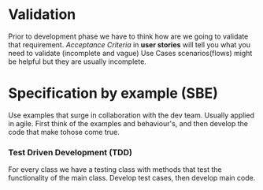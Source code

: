 # Validation
Prior to development phase we have to think how are we going to validate that requirement.
*Acceptance Criteria* in **user stories** will tell you what you need to validate (incomplete and vague)
Use Cases scenarios(flows) might be helpful but they are usually incomplete.

# Specification by example (SBE)
Use examples that surge in collaboration with the dev team. Usually applied in agile. First think of the examples and behaviour's, and then develop the code that make tohose come true.

### Test Driven Development (TDD)
For every class we have a testing class with methods that test the functionality of the main class.
Develop test cases, then develop main code.
